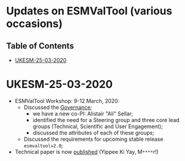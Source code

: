 Updates on ESMValTool (various occasions)
=========================================
Table of Contents
-----------------
* [UKESM-25-03-2020](#UKESM-25-03-2020)

# UKESM-25-03-2020

- ESMValTool Workshop: 9-12 March, 2020:
  - Discussed the [Governance](https://docs.google.com/document/d/1CGMIj69pGl3GiTOU1at2NY01blYouVX0WmHVvCXrvvs);
    - we have a new co-PI: Alistair "Ali" Sellar;
    - identified the need for a Steering group and three core lead groups (Technical, Scientific and User Engagement);
    - discussed the attributes of each of these groups;
  - Discussed the requirements for upcoming stable release `esmvaltool=2.0`;
- Technical paper is now [published](https://www.geosci-model-dev.net/13/1179/2020/) (Yippee Ki Yay, M`****`r!)
